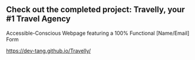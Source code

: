## Check out the completed project: Travelly, your #1 Travel Agency

Accessible-Conscious Webpage featuring a 100% Functional [Name/Email] Form

https://dev-tang.github.io/Travelly/
